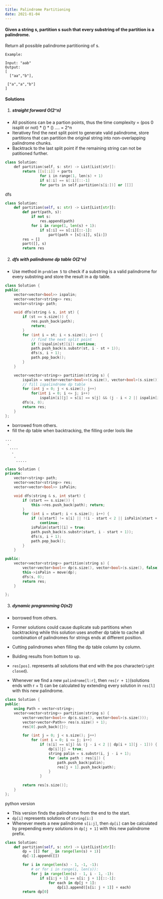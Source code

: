 ```yaml
---
title: Palindrome Partitioning
date: 2021-01-04
---
```

#### Given a string s, partition s such that every substring of the partition is a palindrome.

Return all possible palindrome partitioning of s.

```
Example:

Input: "aab"
Output:
[
  ["aa","b"],
 
 ["a","a","b"]
]
```

#### Solutions



1. ##### straight forward O(2^n)

- All positions can be a partion points, thus the time complexity = (pos 0 issplit or not) * () * () .... = 2^n
- Iterativey find the next split point to generate valid palindrome, store partitions that can partition the original string into non-overlapping palindrome chunks.
- Backtrack to the last split point if the remaining string can not be patitioned further.

```cpp
class Solution:
    def partition(self, s: str) -> List[List[str]]:
        return [[s[:i]] + parts
                for i in range(1, len(s) + 1)
                if s[:i] == s[:i][::-1]
                for parts in self.partition(s[i:])] or [[]]

```

dfs

```python
class Solution:
    def partition(self, s: str) -> List[List[str]]:
        def part(path, s):
            if not s:
                res.append(path)
            for i in range(1, len(s) + 1):
                if s[:i] == s[:i][::-1]:
                    part(path + [s[:i]], s[i:])
        res = []
        part([], s)
        return res
```

2. ##### dfs with palindrome dp table O(2^n)

- Use method in `problem 5` to check if a substring is a valid palindrome for every substring and store the result in a dp table.

```cpp
class Solution {
public:
    vector<vector<bool>> ispalin;
    vector<vector<string>> res;
    vector<string> path;

    void dfs(string & s, int st) {
        if (st == s.size()) {
            res.push_back(path);
            return;
        }
        for (int i = st; i < s.size(); i++) {
            // find the next split point
            if (!ispalin[st][i]) continue;
            path.push_back(s.substr(st, i - st + 1));
            dfs(s, i + 1);
            path.pop_back();
        }
    }

    vector<vector<string>> partition(string s) {
        ispalin = vector<vector<bool>>(s.size(), vector<bool>(s.size()));
        // fill ispalindrome dp table
        for (int j = 0; j < s.size(); j++)
            for(int i = 0; i <= j; i++)
                ispalin[i][j] = s[i] == s[j] && (j - i < 2 || ispalin[i + 1][j - 1]);
        dfs(s, 0);
        return res;
    }
};
```

- borrowed from others.
- fill the dp table when backtracking, the filling order lools  like
```
...
 .
  ....
   .
    .
     .....
```


```cpp
class Solution {
private:
    vector<string> path;
    vector<vector<string>> res;
    vector<vector<bool>> isPalin;

    void dfs(string & s, int start) {
        if (start == s.size()) {
            this->res.push_back(path); return;
        }
        for (int i = start; i < s.size(); i++) {
            if (s[start] != s[i] || !(i - start < 2 || isPalin[start + 1][i - 1]))
                continue;
            isPalin[start][i] = true;
            path.push_back(s.substr(start, i - start + 1));
            dfs(s, i + 1);
            path.pop_back();
        }
    }

public:
    vector<vector<string>> partition(string s) {
        vector<vector<bool>> dp(s.size(), vector<bool>(s.size(), false));
        this->isPalin = move(dp);
        dfs(s, 0);
        return res;
    }

};
```

3. ##### dynamic programming O(n2)

- borrowed from others.
- Former solutions could cause duplicate sub partitions when backtracking while this solution uses another dp table to cache all combination of palindromes for strings ends at different position.
- Cutting palindromes when filling the dp table column by column.
- Bulding results from bottom to up.

- `res[pos]`. represents all solutions that end with the pos character(`right closed`).
- Whenever we find a new `palindrome[l:r]`, then `res[r + 1]`(solutions ends with r + 1) can be calculated by extending every solution in `res[l]` with this new palindrome.

```cpp
class Solution {
public:
    using Path = vector<string>;
    vector<vector<string>> partition(string s) {
        vector<vector<bool>> dp(s.size(), vector<bool>(s.size()));
        vector<vector<Path>> res(s.size() + 1);
        res[0].push_back({});

        for (int j = 0; j < s.size(); j++)
            for (int i = 0; i <= j; i++)
                if (s[i] == s[j] && (j - i < 2 || dp[i + 1][j - 1])) {
                    dp[i][j] = true;
                    string palin = s.substr(i, j - i + 1);
                    for (auto path : res[i]) {
                        path.push_back(palin);
                        res[j + 1].push_back(path);
                    }
                }
        
        return res[s.size()];
    }
};
```

python version

- This version finds the palindrome from the end to the start.
- `dp[i]` represents solutions of `string[i:]`
- Whenever meets a new palindrome `s[i:j]`, then `dp[i]` can be calculated by prepending every solutions in `dp[j + 1]` with this new palindrome prefix.

```python
class Solution:
    def partition(self, s: str) -> List[List[str]]:
        dp = [[] for _ in range(len(s) + 1)]
        dp[-1].append([])

        for i in range(len(s) - 1, -1, -1):
            # or for i in range(i, len(s)):
            for j in range(len(s) - 1, i - 1, -1):
                if s[i:j + 1] == s[i: j + 1][::-1]:
                    for each in dp[j + 1]:
                        dp[i].append([s[i: j + 1]] + each)
        return dp[0]
```
